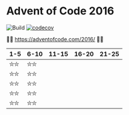 # Advent of Code 2016
![Build](https://github.com/LesnyRumcajs/advent-of-rust-2016/workflows/Rust/badge.svg)
[![codecov](https://codecov.io/github/LesnyRumcajs/advent-of-rust-2016/graph/badge.svg?token=MC1SUZ9FXQ)](https://codecov.io/github/LesnyRumcajs/advent-of-rust-2016)

🦀🎄 https://adventofcode.com/2016/ 🎄🦀

| 1-5 | 6-10 | 11-15 | 16-20 | 21-25 |
|---|---|---|---|---|
|⛦⛦|⛦⛦||||
|⛦⛦|⛦⛦||||
|⛦⛦|⛦⛦||||
|⛦⛦|⛦⛦||||
|⛦⛦|⛦⛦||||
